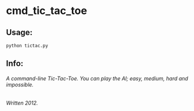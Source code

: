 # cmd_tic_tac_toe

## Usage:
```
python tictac.py
```

## Info:
###### A command-line Tic-Tac-Toe. You can play the AI; easy, medium, hard and impossible. 
###### Written 2012.